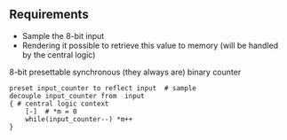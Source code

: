 Requirements
------------
* Sample the 8-bit input
* Rendering it possible to retrieve this value to memory (will be handled by the central logic)


8-bit presettable synchronous (they always are) binary counter

    preset input_counter to reflect input  # sample
    decouple input_counter from  input
    { # central logic context
        [-]  # *m = 0
        while(input_counter--) *m++
    }
